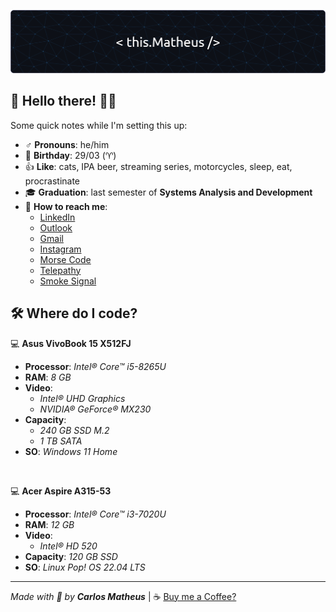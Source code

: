 ![Header](./github-header-image.png)

## 🧐 Hello there! 🗿🍷

Some quick notes while I'm setting this up:

* ♂️  **Pronouns**: he/him
* 🎂 **Birthday**: 29/03 (♈)
* 👍 **Like**: cats, IPA beer, streaming series, motorcycles, sleep, eat, procrastinate
* 🎓 **Graduation**: last semester of **Systems Analysis and Development**
* 📨 **How to reach me**:
  * [LinkedIn](https://www.linkedin.com/in/carlosmatheusdasilveira/)
  * [Outlook](carlos.matheus@outlook.com)
  * [Gmail](c.matheus.mobile@gmail.com)
  * [Instagram](https://www.instagram.com/carlosmatheus/)
  * [Morse Code](https://en.wikipedia.org/wiki/Morse_code)
  * [Telepathy](https://en.wikipedia.org/wiki/Telepathy)
  * [Smoke Signal](https://en.wikipedia.org/wiki/Smoke_signal)

## 🛠️  Where do I code?
💻  **Asus VivoBook 15 X512FJ**
* **Processor**: _Intel® Core™ i5-8265U_
* **RAM**: _8 GB_
* **Video**:
  * _Intel® UHD Graphics_
  * _NVIDIA® GeForce® MX230_
* **Capacity**:
	* _240 GB SSD M.2_
	* _1 TB SATA_
* **SO**: _Windows 11 Home_

<br>

💻  **Acer Aspire A315-53**
* **Processor**: _Intel® Core™ i3-7020U_
* **RAM**: _12 GB_
* **Video**:
  * _Intel® HD 520_
* **Capacity**: _120 GB SSD_
* **SO**: _Linux_ _Pop! OS 22.04 LTS_

---

_Made with 🌿 by **Carlos Matheus**_ | ☕ [Buy me a Coffee?](https://user-images.githubusercontent.com/59747772/220985407-8597156d-16da-4d4d-9515-0ed17a05c5d1.png)
